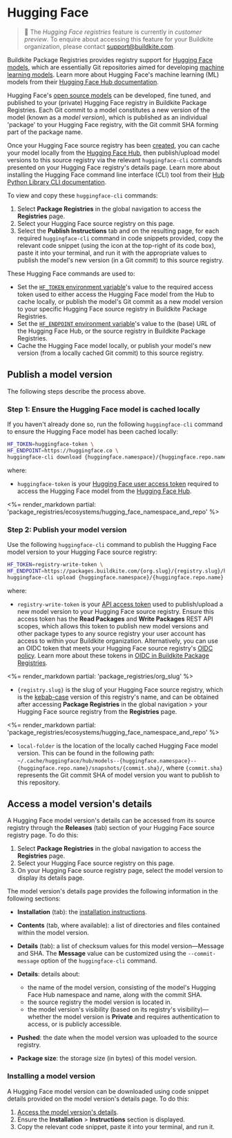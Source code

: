 # Hugging Face

> 📘
> The _Hugging Face registries_ feature is currently in _customer preview_. To enquire about accessing this feature for your Buildkite organization, please contact support@buildkite.com.

Buildkite Package Registries provides registry support for [Hugging Face models](https://huggingface.co/models), which are essentially Git repositories aimed for developing [machine learning models](https://en.wikipedia.org/wiki/Machine_learning#Models). Learn more about Hugging Face's machine learning (ML) models from their [Hugging Face Hub documentation](https://huggingface.co/docs/hub/en/index#models).

Hugging Face's [open source models](https://huggingface.co/models) can be developed, fine tuned, and published to your (private) Hugging Face registry in Buildkite Package Registries. Each Git commit to a model constitutes a new version of the model (known as a _model version_), which is published as an individual 'package' to your Hugging Face registry, with the Git commit SHA forming part of the package name.

Once your Hugging Face source registry has been [created](/docs/package-registries/registries/manage#create-a-source-registry), you can cache your model locally from the [Hugging Face Hub](https://huggingface.co/docs/hub/index), then publish/upload model versions to this source registry via the relevant `huggingface-cli` commands presented on your Hugging Face registry's details page. Learn more about installing the Hugging Face command line interface (CLI) tool from their [Hub Python Library CLI documentation](https://huggingface.co/docs/huggingface_hub/main/en/guides/cli).

To view and copy these `huggingface-cli` commands:

1. Select **Package Registries** in the global navigation to access the **Registries** page.
1. Select your Hugging Face source registry on this page.
1. Select the **Publish Instructions** tab and on the resulting page, for each required `huggingface-cli` command in code snippets provided, copy the relevant code snippet (using the icon at the top-right of its code box), paste it into your terminal, and run it with the appropriate values to publish the model's new version (in a Git commit) to this source registry.

These Hugging Face commands are used to:

- Set the [`HF_TOKEN` environment variable](https://huggingface.co/docs/huggingface_hub/main/en/package_reference/environment_variables#hftoken)'s value to the required access token used to either access the Hugging Face model from the Hub to cache locally, or publish the model's Git commit as a new model version to your specific Hugging Face source registry in Buildkite Package Registries.
- Set the [`HF_ENDPOINT` environment variable](https://huggingface.co/docs/huggingface_hub/v0.16.3/en/package_reference/environment_variables#hfendpoint)'s value to the (base) URL of the Hugging Face Hub, or the source registry in Buildkite Package Registries.
- Cache the Hugging Face model locally, or publish your model's new version (from a locally cached Git commit) to this source registry.

## Publish a model version

The following steps describe the process above.

### Step 1: Ensure the Hugging Face model is cached locally

If you haven't already done so, run the following `huggingface-cli` command to ensure the Hugging Face model has been cached locally:

```bash
HF_TOKEN=huggingface-token \
HF_ENDPOINT=https://huggingface.co \
huggingface-cli download {huggingface.namespace}/{huggingface.repo.name}
```

where:

- `huggingface-token` is your [Hugging Face user access token](https://huggingface.co/docs/hub/security-tokens) required to access the Hugging Face model from the [Hugging Face Hub](https://huggingface.co/docs/hub/index).

<%= render_markdown partial: 'package_registries/ecosystems/hugging_face_namespace_and_repo' %>

### Step 2: Publish your model version

Use the following `huggingface-cli` command to publish the Hugging Face model version to your Hugging Face source registry:

```bash
HF_TOKEN=registry-write-token \
HF_ENDPOINT=https://packages.buildkite.com/{org.slug}/{registry.slug}/huggingface \
huggingface-cli upload {huggingface.namespace}/{huggingface.repo.name} local-folder
```

where:

- `registry-write-token` is your [API access token](https://buildkite.com/user/api-access-tokens) used to publish/upload a new model version to your Hugging Face source registry. Ensure this access token has the **Read Packages** and **Write Packages** REST API scopes, which allows this token to publish new model versions and other package types to any source registry your user account has access to within your Buildkite organization. Alternatively, you can use an OIDC token that meets your Hugging Face source registry's [OIDC policy](/docs/package-registries/security/oidc#define-an-oidc-policy-for-a-registry). Learn more about these tokens in [OIDC in Buildkite Package Registries](/docs/package-registries/security/oidc).

<%= render_markdown partial: 'package_registries/org_slug' %>

- `{registry.slug}` is the slug of your Hugging Face source registry, which is the [kebab-case](https://en.wikipedia.org/wiki/Letter_case#Kebab_case) version of this registry's name, and can be obtained after accessing **Package Registries** in the global navigation > your Hugging Face source registry from the **Registries** page.

<%= render_markdown partial: 'package_registries/ecosystems/hugging_face_namespace_and_repo' %>

- `local-folder` is the location of the locally cached Hugging Face model version. This can be found in the following path: `~/.cache/huggingface/hub/models--{huggingface.namespace}--{huggingface.repo.name}/snapshots/{commit.sha}/`, where `{commit.sha}` represents the Git commit SHA of model version you want to publish to this repository.

## Access a model version's details

A Hugging Face model version's details can be accessed from its source registry through the **Releases** (tab) section of your Hugging Face source registry page. To do this:

1. Select **Package Registries** in the global navigation to access the **Registries** page.
1. Select your Hugging Face source registry on this page.
1. On your Hugging Face source registry page, select the model version to display its details page.

The model version's details page provides the following information in the following sections:

- **Installation** (tab): the [installation instructions](#access-a-model-versions-details-installing-a-model-version).
- **Contents** (tab, where available): a list of directories and files contained within the model version.
- **Details** (tab): a list of checksum values for this model version—Message and SHA. The **Message** value can be customized using the `--commit-message` option of the `huggingface-cli` command.
- **Details**: details about:

    * the name of the model version, consisting of the model's Hugging Face Hub namespace and name, along with the commit SHA.
    * the source registry the model version is located in.
    * the model version's visibility (based on its registry's visibility)—whether the model version is **Private** and requires authentication to access, or is publicly accessible.

- **Pushed**: the date when the model version was uploaded to the source registry.
- **Package size**: the storage size (in bytes) of this model version.

### Installing a model version

A Hugging Face model version can be downloaded using code snippet details provided on the model version's details page. To do this:

1. [Access the model version's details](#access-a-model-versions-details).
1. Ensure the **Installation** > **Instructions** section is displayed.
1. Copy the relevant code snippet, paste it into your terminal, and run it.
